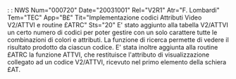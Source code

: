  :  : NWS Num="000720" Date="20031001" Rel="V2R1" Atr="F. Lombardi" Tem="TEC" App="B£" Tit="Implementazione codici Attributi Video V2/ATTVI e routine £ATRC" Sts="20"
E' stato aggiunto alla tabella V2/ATTVI un certo numero di codici per poter gestire con un solo carattere tutte le combinazioni di colori e attributi.
La funzione di ricerca permette di vedere il risultato prodotto da ciascun codice.
E' stata inoltre aggiunta alla routine £ATRC la funzione ATTVI, che restituisce l'attributo di visualizzazione collegato ad un codice V2/ATTVI, ricevuto nel primo elemento della schiera £AT.
